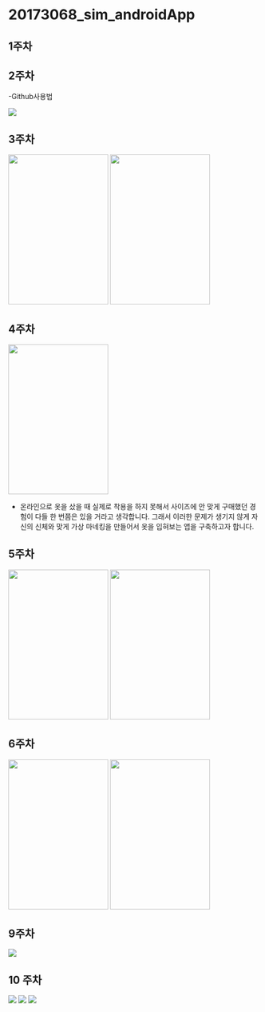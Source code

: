 # 20173068_sim_androidApp

## 1주차

## 2주차
  -Github사용법

<img width="" height="" src="./png/고양이.png"></img>

## 3주차

<img width="200" height="300" src="./png/3주차_1번과제.png"></img>
<img width="200" height="300" src="./png/3주차_2번과제.png"></img>

## 4주차
<img width="200" height="300" src="./png/4주차.png"></img>
- 온라인으로 옷을 샀을 때 실제로 착용을 하지 못해서 사이즈에 안 맞게 구매했던 경험이 다들 한 번쯤은 있을 거라고 생각합니다. 그래서 이러한 문제가 생기지 않게 자신의 신체와 맞게 가상 마네킹을 만들어서 옷을 입혀보는 앱을 구축하고자 합니다.

## 5주차
<img width="200" height="300" src="./png/5주차과제1.png"></img>
<img width="200" height="300" src="./png/5주차과제2.png"></img>

## 6주차
<img width="200" height="300" src="./png/6주차과제1.png"></img>
<img width="200" height="300" src="./png/6주차과제2.png"></img>

## 9주차
<img width="" height="" src="./png/9주차과제.png"></img>

## 10 주차
<img width="" height="" src="./png/10주차1.png"></img>
<img width="" height="" src="./png/10주차2.png"></img>
<img width="" height="" src="./png/10주차3.png"></img>

